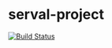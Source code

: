 # serval-project

[![Build Status](https://travis-ci.com/Thames1990/serval-project.svg?token=zAVBhxjK5snT31HyuiYp&branch=master)](https://travis-ci.com/Thames1990/serval-project)
